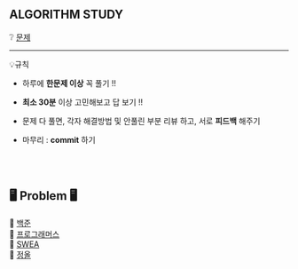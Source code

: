 ## ALGORITHM STUDY 
❔ [문제](https://docs.google.com/spreadsheets/d/14m_A_xPiYUwtsqTf9CyNLsRs1TzvqLJh2XMZgCPZ43o/edit#gid=0)

***

💡규칙
  - 하루에 **한문제 이상** 꼭 풀기 !! 
  
  - **최소 30분** 이상 고민해보고 답 보기 !! 
  
  - 문제 다 풀면, 각자 해결방법 및 안풀린 부분 리뷰 하고, 서로 **피드백** 해주기 
  
  - 마무리 : **commit** 하기
  
  <br/><br/>
  
  🖥️ Problem 🖥️<br/>
  ---
🔗 [백준](https://www.acmicpc.net/)<br/>
🔗 [프로그래머스](https://school.programmers.co.kr/learn/challenges?tab=all_challenges)<br/>
🔗 [SWEA](https://swexpertacademy.com/main/main.do)<br/>
🔗 [정올](http://jungol.co.kr/)<br/>
